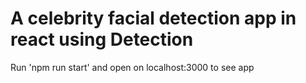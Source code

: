 # A celebrity facial detection app in react using Detection

Run 'npm run start' and open on localhost:3000 to see app

